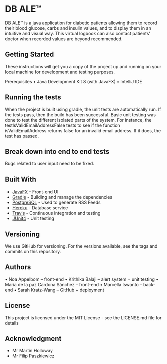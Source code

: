 # DB ALE™

DB ALE™ is a java application for diabetic patients allowing them to record their blood glucose, carbs and insulin values, and to display them in an intuitive and visual way. This virtual logbook can also contact patients’ doctor when recorded values are beyond recommended.

## Getting Started
These instructions will get you a copy of the project up and running on your local machine for development and testing purposes. 

Prerequisites
•	Java Development Kit 8 (with JavaFX)
•	IntelliJ IDE

## Running the tests 

When the project is built using gradle, the unit tests are automatically run. If the tests pass, then the build has been successful.
Basic unit testing was done to test the different isolated parts of the system. For instance, the testIsValidEmailAddressFalse tests to see if the function isValidEmailAddress returns false for an invalid email address. If it does, the test has passed.

## Break down into end to end tests

Bugs related to user input need to be fixed.

## Built With

* [JavaFX](https://openjfx.io/) - Front-end UI
* [Gradle](https://gradle.org/) - Building and manage the dependencies
* [PostgreSQL](https://www.postgresql.org/) - Used to generate RSS Feeds
* [Heroku](https://dashboard.heroku.com/) - Database service
* [Travis](https://travis-ci.org/) - Continuous integration and testing
* [JUnit4](https://junit.org/junit4/) - Unit testing

## Versioning

We use GitHub for versioning. For the versions available, see the tags and commits on this repository.

## Authors
•	Noa Appelbom – front-end 
•	Krithika Balaji – alert system + unit testing
•	María de la paz Cardona Sánchez – front-end
•	Marcella Iswanto – back-end
•	Sarah Kratz-Wang – GitHub + deployment

## License
This project is licensed under the MIT License - see the LICENSE.md file for details

## Acknowledgment
* Mr Martin Holloway
* Mr Filip Paszkiewicz
